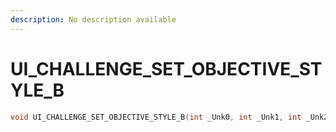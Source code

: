 ```yaml
---
description: No description available 
---
```


# UI_CHALLENGE_SET_OBJECTIVE_STYLE_B

```cpp
void UI_CHALLENGE_SET_OBJECTIVE_STYLE_B(int _Unk0, int _Unk1, int _Unk2);
```